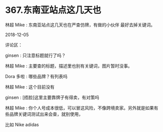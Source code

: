 # 367.东南亚站点这几天也

林超 Mike : 东南亚站点这几天也在严查仿牌，有做的小伙伴 最好去掉关键词。

2018-12-05

评论区：

ginsen : 只注意标题就行了吗？

林超 Mike : 主要查的标题，描述里也别有关键词，图片暂时没事。

Dora 多啦 : 哪些品牌？有列表吗

林超 Mike : 这个目前没有

ginsen : [捂脸]这里主要靠牌子有得卖，有对策吗

林超 Mike : 你个人号成本很低，可以冒这风险，不像跨境卖家。另外就是如果有些品牌关键词测试出来会查，就别使用，

比如 Nike adidas